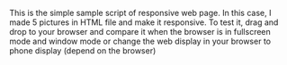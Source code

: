 This is the simple sample script of responsive web page.
In this case, I made 5 pictures in HTML file and make it responsive.
To test it, drag and drop to your browser and compare it when the browser is in fullscreen mode and window mode or change the web display in your browser to phone display (depend on the browser)